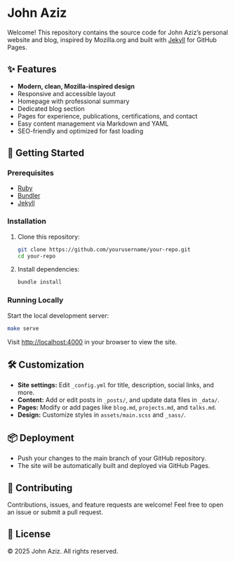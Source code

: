 # John Aziz

Welcome! This repository contains the source code for John Aziz’s personal website and blog, inspired by Mozilla.org and
built with [Jekyll](https://jekyllrb.com/) for GitHub Pages.

## ✨ Features

- **Modern, clean, Mozilla-inspired design**
- Responsive and accessible layout
- Homepage with professional summary
- Dedicated blog section
- Pages for experience, publications, certifications, and contact
- Easy content management via Markdown and YAML
- SEO-friendly and optimized for fast loading

## 🚀 Getting Started

### Prerequisites

- [Ruby](https://www.ruby-lang.org/en/documentation/installation/)
- [Bundler](https://bundler.io/)
- [Jekyll](https://jekyllrb.com/docs/installation/)

### Installation

1. Clone this repository:

   ```sh
   git clone https://github.com/yourusername/your-repo.git
   cd your-repo
   ```

2. Install dependencies:

   ```sh
   bundle install
   ```

### Running Locally

Start the local development server:

```sh
make serve
```

Visit [http://localhost:4000](http://localhost:4000) in your browser to view the site.

## 🛠️ Customization

- **Site settings:** Edit `_config.yml` for title, description, social links, and more.
- **Content:** Add or edit posts in `_posts/`, and update data files in `_data/`.
- **Pages:** Modify or add pages like `blog.md`, `projects.md`, and `talks.md`.
- **Design:** Customize styles in `assets/main.scss` and `_sass/`.

## 📦 Deployment

- Push your changes to the main branch of your GitHub repository.
- The site will be automatically built and deployed via GitHub Pages.

## 📝 Contributing

Contributions, issues, and feature requests are welcome! Feel free to open an issue or submit a pull request.

## 📄 License

© 2025 John Aziz. All rights reserved.
